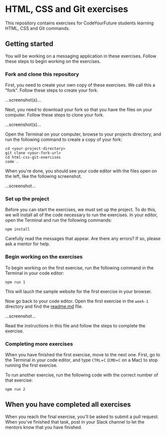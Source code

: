 # HTML, CSS and Git exercises

This repository contains exercises for CodeYourFuture students learning HTML, CSS and Git commands.

## Getting started

You will be working on a messaging application in these exercises. Follow these steps to begin working on the exercises.

### Fork and clone this repository

First, you need to create your own copy of these exercises. We call this a "fork". Follow these steps to create your fork.

...screenshot(s)...

Next, you need to download your fork so that you have the files on your computer. Follow these steps to clone your fork.

...screenshot(s)...

Open the Terminal on your computer, browse to your projects directory, and run the following command to create a copy of your fork:

```
cd <your-project-directory>
git clone <your-fork-url>
cd html-css-git-exercises
code .
```

When you're done, you should see your code editor with the files open on the left, like the following screenshot.

...screenshot...

### Set up the project

Before you can start the exercises, we must set up the project. To do this, we will install all of the code necessary to run the exercises. In your editor, open the Terminal and run the following commands:

```
npm install
```

Carefully read the messages that appear. Are there any errors? If so, please ask a mentor for help.

### Begin working on the exercises

To begin working on the first exercise, run the following command in the Terminal in your code editor:

```
npm run 1
```

This will lauch the sample website for the first exercise in your browser.

Now go back to your code editor. Open the first exercise in the `week-1` directory and find the [readme.md](week-1/1-getting-started/readme.md) file.

...screenshot...

Read the instructions in this file and follow the steps to complete the exercise.

### Completing more exercises

When you have finished the first exercise, move to the next one. First, go to the Terminal in your code editor, and type `CTRL`+`C` (`CMD`+`C` on a Mac) to stop running the first exercise.

To run another exercise, run the following code with the correct number of that exercise:

```
npm run 2
```

## When you have completed all exercises

When you reach the final exercise, you'll be asked to submit a pull request. When you've finished that task, post in your Slack channel to let the mentors know that you have finished.
